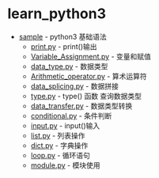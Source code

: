 # learn_python3

- [sample](https://github.com/gengyu-mamba/learn_python3/tree/master/sample/basic) - python3 基础语法
  - [print.py](https://github.com/gengyu-mamba/learn_python3/blob/master/sample/basic/print.py) - print()输出
  - [Variable_Assignment.py](https://github.com/gengyu-mamba/learn_python3/blob/master/sample/basic/variable_assignment.py) - 变量和赋值
  - [data_type.py](https://github.com/gengyu-mamba/learn_python3/blob/master/sample/basic/data_type.py) - 数据类型
  - [Arithmetic_operator.py](https://github.com/gengyu-mamba/learn_python3/blob/master/sample/basic/arithmetic_operator.py) - 算术运算符 
  - [data_splicing.py](https://github.com/gengyu-mamba/learn_python3/blob/master/sample/basic/data_splicing.py) - 数据拼接
  - [type.py](https://github.com/gengyu-mamba/learn_python3/blob/master/sample/basic/type.py) - type() 函数 查询数据类型
  - [data_transfer.py](https://github.com/gengyu-mamba/learn_python3/blob/master/sample/basic/data_transfer.py) - 数据类型转换
  - [conditional.py](https://github.com/gengyu-mamba/learn_python3/blob/master/sample/basic/conditional.py) - 条件判断
  - [input.py](https://github.com/gengyu-mamba/learn_python3/blob/master/sample/basic/input.py) - input()输入
  - [list.py](https://github.com/gengyu-mamba/learn_python3/blob/master/sample/basic/list.py) - 列表操作
  - [dict.py](https://github.com/gengyu-mamba/learn_python3/blob/master/sample/basic/dict.py) - 字典操作
  - [loop.py](https://github.com/gengyu-mamba/learn_python3/blob/master/sample/basic/loop.py) - 循环语句
  - [module.py](https://github.com/gengyu-mamba/learn_python3/blob/master/sample/basic/module.py) - 模块使用
  